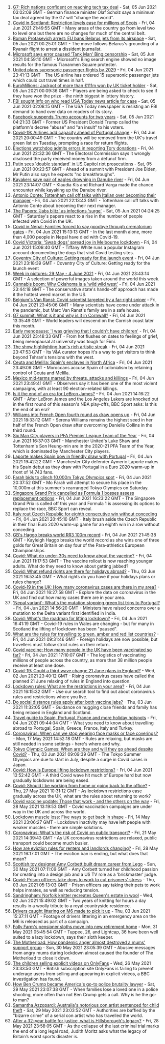 1. [G7: Rich nations confident on reaching tech tax deal](https://www.bbc.co.uk/news/business-57367057) - Sat, 05 Jun 2021 03:02:09 GMT - German finance minister Olaf Scholz says a minimum tax deal agreed by the G7 will "change the world".
2. [Covid in Scotland: Restriction levels ease for millions of Scots](https://www.bbc.co.uk/news/uk-scotland-57361513) - Fri, 04 Jun 2021 21:49:55 GMT - Many areas of the country go from level two to level one but there are no changes for much of the central belt.
3. [Roman Protasevich arrest: EU bans Belarus jets from its airspace](https://www.bbc.co.uk/news/world-europe-57366919) - Sat, 05 Jun 2021 00:25:01 GMT - The move follows Belarus's grounding of a Ryanair flight to arrest a dissident journalist.
4. [Microsoft says error caused 'Tank Man' Bing censorship](https://www.bbc.co.uk/news/world-asia-57367100) - Sat, 05 Jun 2021 04:59:10 GMT - Microsoft's Bing search engine showed no image results for the famous Tiananmen Square protester.
5. [United plans supersonic passenger flights by 2029](https://www.bbc.co.uk/news/technology-57361193) - Fri, 04 Jun 2021 23:41:13 GMT - The US airline has ordered 15 supersonic passenger jets which could cut travel times in half.
6. [EuroMillions: Jackpot of more than £111m won by UK ticket holder](https://www.bbc.co.uk/news/uk-57367049) - Sat, 05 Jun 2021 00:09:36 GMT - Players are being asked to check to see if they have won the prize - the ninth biggest in lottery history.
7. [FBI sought info on who read USA Today news article for case](https://www.bbc.co.uk/news/world-us-canada-57367093) - Sat, 05 Jun 2021 02:08:15 GMT - The USA Today newspaper is resisting an FBI demand to hand over data on readers of its story.
8. [Facebook suspends Trump accounts for two years](https://www.bbc.co.uk/news/world-us-canada-57365628) - Sat, 05 Jun 2021 04:21:33 GMT - Former US President Donald Trump called the platform's decree "abuse" and "an insult" to his voters.
9. [Covid-19: Airlines add capacity ahead of Portugal change](https://www.bbc.co.uk/news/uk-57353048) - Fri, 04 Jun 2021 20:00:49 GMT - The country will be removed from the UK's travel green list on Tuesday, prompting a race for return flights.
10. [Elections watchdog admits errors in reporting Tory donations](https://www.bbc.co.uk/news/uk-politics-57365728) - Fri, 04 Jun 2021 22:32:36 GMT - The Electoral Commission says it wrongly disclosed the party received money from a defunct firm.
11. [Putin sees 'double standard' in US Capitol riot prosecutions](https://www.bbc.co.uk/news/world-us-canada-57366668) - Sat, 05 Jun 2021 00:23:57 GMT - Ahead of a summit with President Joe Biden, Mr Putin also says he expects "no breakthroughs".
12. [Kayakers save pair of eagles drowning in Danube river](https://www.bbc.co.uk/news/world-europe-57358082) - Fri, 04 Jun 2021 23:14:07 GMT - Klaudia Kis and Richard Varga made the chance encounter while kayaking up the Danube river.
13. [Antonio Conte: Tottenham call off talks with Italian over becoming their manager](https://www.bbc.co.uk/sport/football/57366387) - Fri, 04 Jun 2021 22:13:43 GMT - Tottenham call off talks with Antonio Conte about becoming their next manager.
14. [The Papers: 'Jabs blitz' as infections 'surge'](https://www.bbc.co.uk/news/blogs-the-papers-57366709) - Sat, 05 Jun 2021 04:24:25 GMT - Saturday's papers react to a rise in the number of people infected with Covid in the UK.
15. [Covid in Nepal: Families forced to say goodbye through crematorium gates](https://www.bbc.co.uk/news/world-asia-57362876) - Fri, 04 Jun 2021 15:13:13 GMT - In the last month alone, more than 4,000 people in Nepal have died with Covid-19.
16. [Covid Victoria: 'Swab dogs' spread joy in Melbourne lockdown](https://www.bbc.co.uk/news/world-australia-57340316) - Fri, 04 Jun 2021 15:09:40 GMT - Tiffany White runs a popular Instagram account documenting the dogs that visit Covid testing sites.
17. [Coventry City of Culture: Getting ready for the launch event](https://www.bbc.co.uk/news/entertainment-arts-57358081) - Fri, 04 Jun 2021 23:18:39 GMT - Coventry City of Culture: Getting ready for the launch event
18. [Week in pictures: 29 May - 4 June 2021](https://www.bbc.co.uk/news/in-pictures-57362129) - Fri, 04 Jun 2021 23:43:14 GMT - A selection of powerful images taken around the world this week.
19. [Cannabis boom: Why Oklahoma is a 'wild wild west'](https://www.bbc.co.uk/news/world-us-canada-57337298) - Fri, 04 Jun 2021 23:44:18 GMT - The conservative state's hands-off approach has made it the hottest weed market in the US.
20. [Belgium's Van Ranst: Covid scientist targeted by a far-right sniper](https://www.bbc.co.uk/news/world-europe-57358492) - Fri, 04 Jun 2021 23:45:06 GMT - Many scientists have come under attack in the pandemic, but Marc Van Ranst's family are in a safe house.
21. [G7 summit: What is it and why is it in Cornwall?](https://www.bbc.co.uk/news/world-49434667) - Fri, 04 Jun 2021 13:35:49 GMT - World leaders will descend on the Cornish coast later this month.
22. [Early menopause: 'I was grieving that I couldn't have children'](https://www.bbc.co.uk/news/newsbeat-57345804) - Fri, 04 Jun 2021 23:48:33 GMT - From hot flushes on dates to feelings of grief, being menopausal at university was tough for Éimi.
23. [The show highlighting Iran's rich artistic streak](https://www.bbc.co.uk/news/entertainment-arts-57314306) - Fri, 04 Jun 2021 23:47:53 GMT - Its V&A curator hopes it's a way to get visitors to think beyond Tehran's tensions with the west.
24. [Ceuta and Melilla: Spain's enclaves in North Africa](https://www.bbc.co.uk/news/world-africa-57305882) - Fri, 04 Jun 2021 23:49:06 GMT - Moroccans accuse Spain of colonialism by retaining control of Ceuta and Melilla.
25. [Mexico mid-terms marred by threats, attacks and killings](https://www.bbc.co.uk/news/world-latin-america-57359252) - Fri, 04 Jun 2021 23:49:41 GMT - Observers say it has been one of the most violent campaigns, with at least 90 election-related killings.
26. [Is it the end of an era for LeBron James?](https://www.bbc.co.uk/sport/basketball/57361225) - Fri, 04 Jun 2021 14:16:22 GMT - After LeBron James and the Los Angeles Lakers are knocked out in the first round of this season's NBA play-offs, BBC Sport asks: Is this the end of an era?
27. [Williams into French Open fourth round as draw opens up](https://www.bbc.co.uk/sport/tennis/57357513) - Fri, 04 Jun 2021 18:33:12 GMT - Serena Williams remains the highest seed in her half of the French Open draw after overcoming Danielle Collins in the third round.
28. [Six Man City players in PFA Premier League Team of the Year](https://www.bbc.co.uk/sport/football/57356719) - Fri, 04 Jun 2021 16:37:03 GMT - Manchester United's Luke Shaw and Tottenham's Son Heung-min are in the 2020-21 PFA Team of the Year, which is dominated by Manchester City players.
29. [Laporte makes Spain bow in friendly draw with Portugal](https://www.bbc.co.uk/sport/football/57362348) - Fri, 04 Jun 2021 19:42:22 GMT - Manchester City defender Aymeric Laporte makes his Spain debut as they draw with Portugal in a Euro 2020 warm-up in front of 14,743 fans.
30. [Farah bids to clinch 10,000m Tokyo Olympics spot](https://www.bbc.co.uk/sport/athletics/57366365) - Fri, 04 Jun 2021 20:37:52 GMT - Mo Farah will attempt to secure his place in the 10,000m at this summer's rearranged Tokyo Olympics on Saturday.
31. [Singapore Grand Prix cancelled as Formula 1 bosses assess replacement options](https://www.bbc.co.uk/sport/formula1/57360662) - Fri, 04 Jun 2021 16:23:22 GMT - The Singapore Grand Prix is called off this year and Formula 1 is assessing its options to replace the race, BBC Sport can reveal.
32. [Italy rout Czech Republic for eighth consecutive win without conceding](https://www.bbc.co.uk/sport/football/57362341) - Fri, 04 Jun 2021 20:45:10 GMT - Italy brush aside the Czech Republic in their final Euro 2020 warm-up game for an eighth win in a row without conceding.
33. [GB's Haggo breaks world RR3 100m record](https://www.bbc.co.uk/sport/disability-sport/57366379) - Fri, 04 Jun 2021 21:45:38 GMT - Kayleigh Haggo breaks the world record as she wins one of three golds for Great Britain on day four of the Para-athletics European Championships.
34. [Covid: What do under-30s need to know about the vaccine?](https://www.bbc.co.uk/news/health-57273875) - Fri, 04 Jun 2021 11:17:53 GMT - The vaccine rollout is now reaching younger adults. What do they need to know about getting jabbed?
35. [Covid: What refund rights are there for holidays abroad?](https://www.bbc.co.uk/news/business-51615412) - Thu, 03 Jun 2021 16:53:45 GMT - What rights do you have if your holidays plans or rules change?
36. [Covid-19 in the UK: How many coronavirus cases are there in my area?](https://www.bbc.co.uk/news/uk-51768274) - Fri, 04 Jun 2021 16:27:58 GMT - Explore the data on coronavirus in the UK and find out how many cases there are in your area.
37. ['Nepal variant': What's the mutation stopping green list trips to Portugal?](https://www.bbc.co.uk/news/health-57356109) - Fri, 04 Jun 2021 14:56:20 GMT - Ministers have raised concerns over a mutation to the Delta variant first identified in India.
38. [Covid: What's the roadmap for lifting lockdown?](https://www.bbc.co.uk/news/explainers-52530518) - Fri, 04 Jun 2021 16:41:19 GMT - Covid-19 rules in Wales are changing - but for many in Scotland the lifting of lockdown has been "paused".
39. [What are the rules for travelling to green, amber and red list countries?](https://www.bbc.co.uk/news/explainers-52544307) - Fri, 04 Jun 2021 09:31:46 GMT - Foreign holidays are now possible, but travellers must follow strict rules on their return.
40. [Covid vaccine: How many people in the UK have been vaccinated so far?](https://www.bbc.co.uk/news/health-55274833) - Fri, 04 Jun 2021 17:10:07 GMT - The logistics of vaccinating millions of people across the country, as more than 38 million people receive at least one dose.
41. [Covid-19: Could a third wave change 21 June plans in England?](https://www.bbc.co.uk/news/health-57328469) - Wed, 02 Jun 2021 23:40:12 GMT - Rising coronavirus cases have called the planned 21 June relaxing of rules in England into question.
42. [Lockdown rules: What are the restrictions in your area?](https://www.bbc.co.uk/news/uk-54373904) - Fri, 04 Jun 2021 16:15:32 GMT - Use our search tool to find out about coronavirus rules and restrictions where you live.
43. [Do social distance rules apply after both vaccine jabs?](https://www.bbc.co.uk/news/uk-51506729) - Thu, 03 Jun 2021 11:32:05 GMT - Guidance on hugging close friends and family has being relaxed in England and Scotland.
44. [Travel guide to Spain, Portugal, France and more holiday hotspots](https://www.bbc.co.uk/news/explainers-56997931) - Fri, 04 Jun 2021 09:44:04 GMT - What you need to know about travelling abroad to Portugal, Spain, Greece, France, Italy and Turkey.
45. [Coronavirus: When can we stop wearing face masks or face coverings?](https://www.bbc.co.uk/news/health-51205344) - Mon, 17 May 2021 14:52:18 GMT - Rules are relaxing, but masks are still needed in some settings - here's where and why.
46. [Tokyo Olympic Games: When are they and will they go ahead despite Covid?](https://www.bbc.co.uk/news/world-asia-57240044) - Thu, 03 Jun 2021 09:09:39 GMT - The Tokyo Summer Olympics are due to start in July, despite a surge in Covid cases in Japan.
47. [Covid: How is Europe lifting lockdown restrictions?](https://www.bbc.co.uk/news/explainers-53640249) - Fri, 04 Jun 2021 13:52:42 GMT - A third Covid wave hit much of Europe hard but now gradually lockdowns are being eased.
48. [Covid: Should I be working from home or going back to the office?](https://www.bbc.co.uk/news/business-52567567) - Thu, 27 May 2021 10:31:12 GMT - As lockdown restrictions ease gradually across the UK, what are the rules about returning to work?
49. [Covid vaccine update: Those that work - and the others on the way](https://www.bbc.co.uk/news/health-51665497) - Fri, 28 May 2021 13:19:53 GMT - Covid vaccination campaigns are under way in the UK and across the world.
50. [Lockdown muscle loss: Five ways to get back in shape](https://www.bbc.co.uk/news/uk-56887390) - Fri, 14 May 2021 23:06:27 GMT - Lockdown inactivity may have left people with weaker muscles - there are simple solutions.
51. [Coronavirus: What's the risk of Covid on public transport?](https://www.bbc.co.uk/news/health-51736185) - Fri, 21 May 2021 14:39:43 GMT - As UK coronavirus restrictions are relaxed, public transport could become much busier.
52. [How are eviction rules for renters and landlords changing?](https://www.bbc.co.uk/news/explainers-53860154) - Fri, 28 May 2021 16:17:01 GMT - The eviction ban is ending, but what does that mean?
53. [Scottish toy designer Amy Corbett built dream career from Lego](https://www.bbc.co.uk/news/uk-scotland-glasgow-west-57282419) - Sun, 30 May 2021 07:11:09 GMT - Amy Corbett turned her childhood passion for creating into a design job and a US TV role as a 'brickmaster' judge.
54. [Covid: Prison officers take dogs to work to cut prisoners' stress](https://www.bbc.co.uk/news/uk-wales-57317334) - Thu, 03 Jun 2021 05:13:03 GMT - Prison officers say taking their pets to work helps inmates, as well as reducing tension.
55. [Sandringham: Norfolk knitter recreates Queen's estate in wool](https://www.bbc.co.uk/news/uk-england-norfolk-57334420) - Wed, 02 Jun 2021 15:49:02 GMT - Two years of knitting for hours a day results in a woolly tribute to a royal countryside residence.
56. [Drivers caught littering on M6 made to pick it up](https://www.bbc.co.uk/news/uk-england-stoke-staffordshire-57347552) - Thu, 03 Jun 2021 15:37:11 GMT - Footage of drivers littering in an emergency area on the M6 is released as part of a campaign.
57. [Folly Farm's pensioner sloths move into new retirement home](https://www.bbc.co.uk/news/uk-wales-57276982) - Mon, 31 May 2021 05:45:54 GMT - Tuppee, 26, and Lightcap, 36 have been well suited to a lazy lockdown, says their sloth keeper.
58. [The Motherload: How pandemic anger almost destroyed a mums' support group](https://www.bbc.co.uk/news/stories-57285368) - Sun, 30 May 2021 23:05:39 GMT - Abusive messages from angry mums during lockdown almost caused the founder of The Motherload to close it down.
59. [The children selling explicit videos on OnlyFans](https://www.bbc.co.uk/news/uk-57255983) - Wed, 26 May 2021 23:33:50 GMT - British subscription site OnlyFans is failing to prevent underage users from selling and appearing in explicit videos, a BBC investigation has found.
60. [How Ben Crump became America's go-to police brutality lawyer](https://www.bbc.co.uk/news/world-us-canada-57038162) - Sat, 29 May 2021 23:07:38 GMT - When families lose a loved one in a police shooting, more often than not Ben Crump gets a call. Why is he the go-to man?
61. [Samantha Azzopardi: Australia's notorious con artist sentenced for child theft](https://www.bbc.co.uk/news/world-australia-57284621) - Sat, 29 May 2021 23:03:52 GMT - Authorities are baffled by the "bizarre crime" of a serial con artist who has travelled the world.
62. [After a 32-year battle for justice, what is Hillsborough's legacy?](https://www.bbc.co.uk/news/uk-57281398) - Fri, 28 May 2021 23:58:05 GMT - As the collapse of the last criminal trial marks the end of a long legal road, Judith Moritz asks what the legacy of Britain’s worst sports disaster is.
